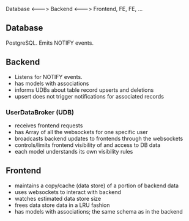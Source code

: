 Database <---> Backend <---> Frontend, FE, FE, ...

## Database

PostgreSQL.  Emits NOTIFY events.

## Backend

* Listens for NOTIFY events.
* has models with associations
* informs UDBs about table record upserts and deletions
* upsert does not trigger notifications for associated records

### UserDataBroker (UDB)

* receives frontend requests
* has Array of all the websockets for one specific user
* broadcasts backend updates to frontends through the websockets
* controls/limits frontend visibility of and access to DB data
* each model understands its own visibility rules

## Frontend

* maintains a copy/cache (data store) of a portion of backend data
* uses websockets to interact with backend
* watches estimated data store size
* frees data store data in a LRU fashion
* has models with associations; the same schema as in the backend
